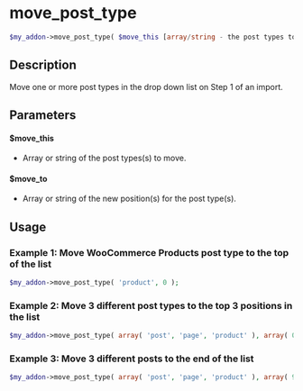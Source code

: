 # move_post_type

```php
$my_addon->move_post_type( $move_this [array/string - the post types to move], $move_to [array/string - position to move the post type(s) to] );
```

## Description

Move one or more post types in the drop down list on Step 1 of an import.

## Parameters

#### $move_this

* Array or string of the post types(s) to move.

#### $move_to

* Array or string of the new position(s) for the post type(s).

## Usage

### **Example 1: Move WooCommerce Products post type to the top of the list**

```php
$my_addon->move_post_type( 'product', 0 );
```

### **Example 2: Move 3 different post types to the top 3 positions in the list**

```php
$my_addon->move_post_type( array( 'post', 'page', 'product' ), array( 0, 1, 2 ) );
```


### **Example 3: Move 3 different posts to the end of the list**

```php
$my_addon->move_post_type( array( 'post', 'page', 'product' ), array( 99, 99, 99 ) );
```
